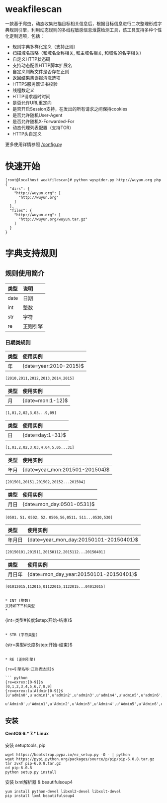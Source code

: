 # weakfilescan
一款基于爬虫，动态收集扫描目标相关信息后，根据目标信息进行二次整理形成字典规则引擎，利用动态规则的多线程敏感信息泄露检测工具，该工具支持多种个性化定制选项，包括：
* 规则字典多样化定义（支持正则）
* 扫描域名策略（和域名全称相关, 和主域名相关, 和域名的名字相关）
* 自定义HTTP状态码
* 支持动态配置HTTP脚本扩展名
* 自定义判断文件是否存在正则
* 返回结果集误报清洗选项
* HTTPS服务器证书校验
* 线程数定义
* HTTP请求超时时间
* 是否允许URL重定向
* 是否开启Session支持，在发出的所有请求之间保持cookies
* 是否允许随机User-Agent
* 是否允许随机X-Forwarded-For
* 动态代理列表配置（支持TOR）
* HTTP头自定义

更多使用详情参照 [/config.py](https://github.com/ring04h/weakfilescan/blob/master/config.py)

# 快速开始
```
[root@localhost weakfilescan]# python wyspider.py http://wuyun.org php
{
  "dirs": {
    "http://wuyun.org": [
      "http://wuyun.org"
    ]
  }, 
  "files": {
    "http://wuyun.org": [
      "http://wuyun.org/wuyun.tar.gz"
    ]
  }
}
```

# 字典支持规则
## 规则使用简介

| 类型      |    说明 |
| :-------- |:--------|
| date | 日期 |
| int  | 整数 |
| str  | 字符 |
| re   | 正则引擎 |

### 日期类规则
| 类型      | 使用实例 |
| :-------- |:--------|
| 年 | {date=year:2010-2015}$ |
```
[2010,2011,2012,2013,2014,2015]
```
| 类型      | 使用实例 |
| :-------- |:--------|
| 月 | {date=mon:1-12}$ |
```
[1,01,2,02,3,03...9,09]
```
| 类型      | 使用实例 |
| :-------- |:--------|
| 日 | {date=day:1-31}$ |
```
[1,01,2,02,3,03,4,04,5,05...31]
```
| 类型      | 使用实例 |
| :-------- |:--------|
| 年月 | {date=year_mon:201501-201504}$ |
```
[201501,20151,201502,20152...201504]
```
| 类型      | 使用实例 |
| :-------- |:--------|
| 月日 | {date=mon_day:0501-0531}$ |
```
[0501，51，0502，52，0506,56,0511，511...0530,530]
```
| 类型      | 使用实例 |
| :-------- |:--------|
| 年月日 | {date=year_mon_day:20150101-20150401}$ |
```
[20150101,201511,20150112,2015112...20150401]
```
| 类型      | 使用实例 |
| :-------- |:--------|
| 月日年 | {date=mon_day_year:20150101-20150401}$ |
```
[01012015,112015,01122015,1122015...04012015]
```


```

* INT (整数)
支持如下三种类型
* 
```
{int=类型#长度$step:开始-结束}$
```

* STR (字符类型)

```
{str=类型#长度$step:开始-结束}$
```

* RE (正则引擎)

{re=引擎名称:正则表达式}$

``` python
{re=exrex:[0-9]}$
[0,1,2,3,4,5,6,7,8,9]
{re=exrex:(a|A)dmin[0-9]}$
[u'admin0',u'admin1',u'admin2',u'admin3',u'admin4',u'admin5',u'admin6',u'admin7',u'admin8',u'admin9',
 u'Admin0',u'Admin1',u'Admin2',u'Admin3',u'Admin4',u'Admin5',u'Admin6',u'Admin7',u'Admin8',u'Admin9']
```

## 安装
#### CentOS 6.* 7.* Linux
安装 setuptools, pip
``` shell
wget https://bootstrap.pypa.io/ez_setup.py -O - | python
wget https://pypi.python.org/packages/source/p/pip/pip-6.0.8.tar.gz
tar zvxf pip-6.0.8.tar.gz
cd pip-6.0.8
python setup.py install
```
安装 lxml解析器 & beautifulsoup4
``` shell
yum install python-devel libxml2-devel libxslt-devel
pip install lxml beautifulsoup4
```